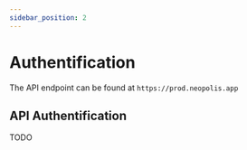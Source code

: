 ```yaml
---
sidebar_position: 2
---
```


# Authentification

The API endpoint can be found at `https://prod.neopolis.app`

## API Authentification

TODO